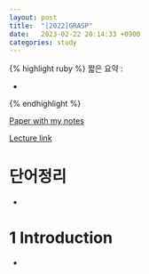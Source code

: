```yaml
---
layout: post
title:  "[2022]GRASP"
date:   2023-02-22 20:14:33 +0900
categories: study
---
```






{% highlight ruby %}
짧은 요약 :  

*
    
{% endhighlight %}


[Paper with my notes]()  


[Lecture link]()  


# 단어정리  
*



   

# 1 Introduction  
*
